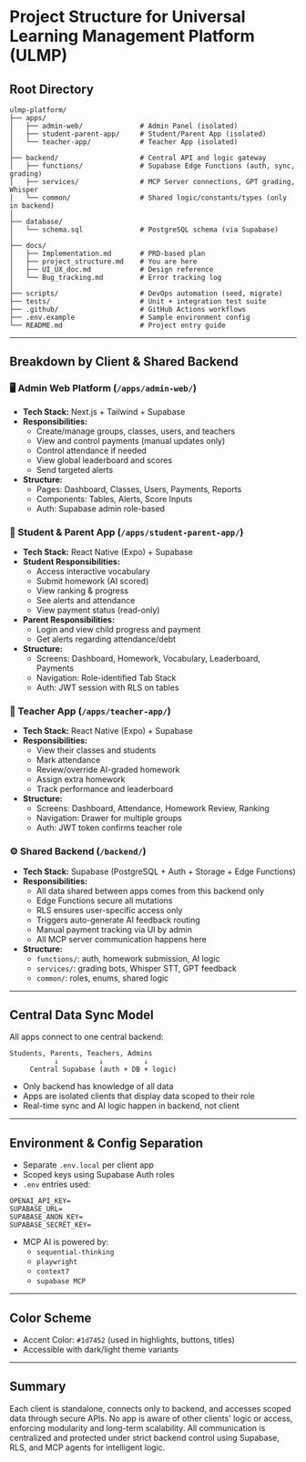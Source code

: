 # Project Structure for Universal Learning Management Platform (ULMP)

## Root Directory

```
ulmp-platform/
├── apps/
│   ├── admin-web/              # Admin Panel (isolated)
│   ├── student-parent-app/     # Student/Parent App (isolated)
│   └── teacher-app/            # Teacher App (isolated)
│
├── backend/                    # Central API and logic gateway
│   ├── functions/              # Supabase Edge Functions (auth, sync, grading)
│   ├── services/               # MCP Server connections, GPT grading, Whisper
│   └── common/                 # Shared logic/constants/types (only in backend)
│
├── database/
│   └── schema.sql              # PostgreSQL schema (via Supabase)
│
├── docs/
│   ├── Implementation.md       # PRD-based plan
│   ├── project_structure.md    # You are here
│   ├── UI_UX_doc.md            # Design reference
│   └── Bug_tracking.md         # Error tracking log
│
├── scripts/                    # DevOps automation (seed, migrate)
├── tests/                      # Unit + integration test suite
├── .github/                    # GitHub Actions workflows
├── .env.example                # Sample environment config
└── README.md                   # Project entry guide
```

---

## Breakdown by Client & Shared Backend

### 🖥️ Admin Web Platform (`/apps/admin-web/`)

- **Tech Stack:** Next.js + Tailwind + Supabase
- **Responsibilities:**
  - Create/manage groups, classes, users, and teachers
  - View and control payments (manual updates only)
  - Control attendance if needed
  - View global leaderboard and scores
  - Send targeted alerts
- **Structure:**
  - Pages: Dashboard, Classes, Users, Payments, Reports
  - Components: Tables, Alerts, Score Inputs
  - Auth: Supabase admin role-based

### 📱 Student & Parent App (`/apps/student-parent-app/`)

- **Tech Stack:** React Native (Expo) + Supabase
- **Student Responsibilities:**
  - Access interactive vocabulary
  - Submit homework (AI scored)
  - View ranking & progress
  - See alerts and attendance
  - View payment status (read-only)
- **Parent Responsibilities:**
  - Login and view child progress and payment
  - Get alerts regarding attendance/debt
- **Structure:**
  - Screens: Dashboard, Homework, Vocabulary, Leaderboard, Payments
  - Navigation: Role-identified Tab Stack
  - Auth: JWT session with RLS on tables

### 📱 Teacher App (`/apps/teacher-app/`)

- **Tech Stack:** React Native (Expo) + Supabase
- **Responsibilities:**
  - View their classes and students
  - Mark attendance
  - Review/override AI-graded homework
  - Assign extra homework
  - Track performance and leaderboard
- **Structure:**
  - Screens: Dashboard, Attendance, Homework Review, Ranking
  - Navigation: Drawer for multiple groups
  - Auth: JWT token confirms teacher role

### ⚙️ Shared Backend (`/backend/`)

- **Tech Stack:** Supabase (PostgreSQL + Auth + Storage + Edge Functions)
- **Responsibilities:**
  - All data shared between apps comes from this backend only
  - Edge Functions secure all mutations
  - RLS ensures user-specific access only
  - Triggers auto-generate AI feedback routing
  - Manual payment tracking via UI by admin
  - All MCP server communication happens here
- **Structure:**
  - `functions/`: auth, homework submission, AI logic
  - `services/`: grading bots, Whisper STT, GPT feedback
  - `common/`: roles, enums, shared logic

---

## Central Data Sync Model

All apps connect to one central backend:

```
Students, Parents, Teachers, Admins
           ↓          ↓          ↓
     Central Supabase (auth + DB + logic)
```

- Only backend has knowledge of all data
- Apps are isolated clients that display data scoped to their role
- Real-time sync and AI logic happen in backend, not client

---

## Environment & Config Separation

- Separate `.env.local` per client app
- Scoped keys using Supabase Auth roles
- `.env` entries used:

```
OPENAI_API_KEY=
SUPABASE_URL=
SUPABASE_ANON_KEY=
SUPABASE_SECRET_KEY=
```

- MCP AI is powered by:
  - `sequential-thinking`
  - `playwright`
  - `context7`
  - `supabase MCP`

---

## Color Scheme

- Accent Color: `#1d7452` (used in highlights, buttons, titles)
- Accessible with dark/light theme variants

---

## Summary

Each client is standalone, connects only to backend, and accesses scoped data through secure APIs. No app is aware of other clients' logic or access, enforcing modularity and long-term scalability. All communication is centralized and protected under strict backend control using Supabase, RLS, and MCP agents for intelligent logic.

